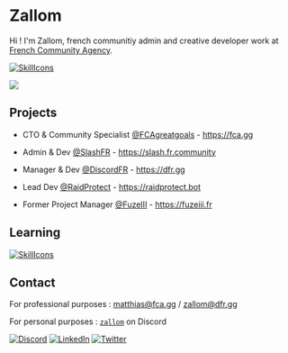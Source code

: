 # Zallom

Hi ! I'm Zallom, french communitiy admin and creative developer work at [French Community Agency](https://fca.gg).

[![SkillIcons](https://skillicons.dev/icons?i=ts,js,nodejs,html,css,react,java,php,mysql,postgres,figma)](https://skillicons.dev)

![](https://github-readme-stats.vercel.app/api/?username=zallom)

## Projects

- CTO & Community Specialist [@FCAgreatgoals](https://github.com/FCAgreatgoals) - https://fca.gg
- Admin & Dev [@SlashFR](https://github.com/SlashFR) - https://slash.fr.community
- Manager & Dev [@DiscordFR](https://github.com/DiscordFR) - https://dfr.gg
- Lead Dev [@RaidProtect](https://github.com/RaidProtect) - https://raidprotect.bot
  
- Former Project Manager [@FuzeIII](https://github.com/Fuze-Projects) - https://fuzeiii.fr

## Learning

[![SkillIcons](https://skillicons.dev/icons?i=go,rust,kotlin,kubernetes)](https://skillicons.dev)

## Contact

For professional purposes : [matthias@fca.gg](mailto:matthias@fca.gg) / [zallom@dfr.gg](mailto:zallom@dfr.gg)

For personal purposes : [`zallom`](https://discord.com/users/268108606027726849) on Discord

[![Discord](https://skillicons.dev/icons?i=discord)](https://discord.com/users/268108606027726849)
[![LinkedIn](https://skillicons.dev/icons?i=linkedin)](https://www.linkedin.com/in/matthias-gp)
[![Twitter](https://skillicons.dev/icons?i=twitter)](https://x.com/ZallomDEV)

